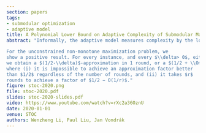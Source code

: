```yaml
---
section: papers
tags:
- submodular optimization
- adaptive model
title: A Polynomial Lower Bound on Adaptive Complexity of Submodular Maximization
abstract: "Informally, the adaptive model measures complexity by the longest chain of sequentially dependent calls to $f$ in the algorithm. The focus of the adaptive model is to reward highly parallel algorithms, and penalize algorithms that have high 'sequentiality'. Much work has been devoted recently to creating efficient algorithms for submodular optimization (SUBMOD) in the adaptive model. We focus instead on the lower bound, and provide the first lower bound showing that any approximation for monotone SUBMOD takes polynomially many rounds as the approximation factor approaches $1-1/e$.

For the unconstrained non-monotone maximization problem, we
show a positive result. For every instance, and every $\\delta> 0$, either
we obtain a $(1/2-\\delta)$-approximation in 1 round, or a $(1/2 + \\Omega(\\delta^2))$-approximation in $O(1/\\delta^2)$ rounds. Unlike the cardinality-constrained case, there cannot be an instance
where (i) it is impossible to achieve an approximation factor better
than $1/2$ regardless of the number of rounds, and (ii) it takes $r$
rounds to achieve a factor of $1/2 − O(1/r)$."
figure: stoc-2020.png
file: stoc-2020.pdf
slides: stoc-2020-slides.pdf
video: https://www.youtube.com/watch?v=rXc2a36OznU
date: 2020-01-01
venue: STOC
authors: Wenzheng Li, Paul Liu, Jan Vondrák
---
```


